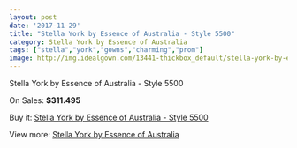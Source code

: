 ```yaml
---
layout: post
date: '2017-11-29'
title: "Stella York by Essence of Australia - Style 5500"
category: Stella York by Essence of Australia
tags: ["stella","york","gowns","charming","prom"]
image: http://img.idealgown.com/13441-thickbox_default/stella-york-by-essence-of-australia-style-5500.jpg
---
```

Stella York by Essence of Australia - Style 5500

On Sales: **$311.495**
<a href="https://www.idealgown.com/en/stella-york-by-essence-of-australia/5403-stella-york-by-essence-of-australia-style-5500.html"><amp-img layout="responsive" width="600" height="600" src="//img.idealgown.com/13441-thickbox_default/stella-york-by-essence-of-australia-style-5500.jpg" alt="Stella York by Essence of Australia - Style 5500 0" /></a>
<a href="https://www.idealgown.com/en/stella-york-by-essence-of-australia/5403-stella-york-by-essence-of-australia-style-5500.html"><amp-img layout="responsive" width="600" height="600" src="//img.idealgown.com/13442-thickbox_default/stella-york-by-essence-of-australia-style-5500.jpg" alt="Stella York by Essence of Australia - Style 5500 1" /></a>

Buy it: [Stella York by Essence of Australia - Style 5500](https://www.idealgown.com/en/stella-york-by-essence-of-australia/5403-stella-york-by-essence-of-australia-style-5500.html "Stella York by Essence of Australia - Style 5500")

View more: [Stella York by Essence of Australia](https://www.idealgown.com/en/79-stella-york-by-essence-of-australia "Stella York by Essence of Australia")